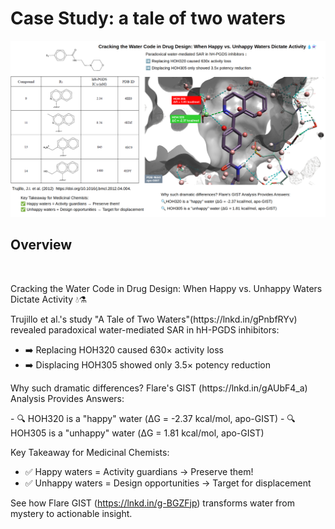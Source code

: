 # Case Study: a tale of two waters
<img src="https://github.com/gkxiao/waters/blob/main/a-tale-of-two-waters/the-tale-of-two-waters-blog-post-cover.png">

## Overview
​<p>Cracking the Water Code in Drug Design: When Happy vs. Unhappy Waters Dictate Activity 💧⚗️​</p>

<p>Trujillo et al.'s study "A Tale of Two Waters"(https://lnkd.in/gPnbfRYv) revealed paradoxical water-mediated SAR in hH-PGDS inhibitors:</p>
<ul>
   <li>➡️ Replacing HOH320 caused 630× activity loss</li> 
   <li>➡️ Displacing HOH305 showed only 3.5× potency reduction</li>
</ul>
<p>Why such dramatic differences? Flare's GIST (https://lnkd.in/gAUbF4_a) Analysis Provides Answers:</p>
- 🔍 HOH320 is a "happy" water (ΔG = -2.37 kcal/mol, apo-GIST)
- 🔍 HOH305 is a "unhappy" water (ΔG = 1.81 kcal/mol, apo-GIST)

Key Takeaway for Medicinal Chemists:​​
- ✅ ​​Happy waters​​ = Activity guardians → Preserve them!
- ✅ ​​Unhappy waters​​ = Design opportunities → Target for displacement

See how ​Flare GIST (https://lnkd.in/g-BGZFjp) transforms water from mystery to actionable insight.
